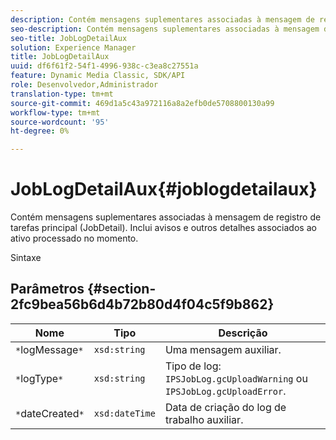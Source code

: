 ```yaml
---
description: Contém mensagens suplementares associadas à mensagem de registro de tarefas principal (JobDetail). Inclui avisos e outros detalhes associados ao ativo processado no momento.
seo-description: Contém mensagens suplementares associadas à mensagem de registro de tarefas principal (JobDetail). Inclui avisos e outros detalhes associados ao ativo processado no momento.
seo-title: JobLogDetailAux
solution: Experience Manager
title: JobLogDetailAux
uuid: df6f61f2-54f1-4996-938c-c3ea8c27551a
feature: Dynamic Media Classic, SDK/API
role: Desenvolvedor,Administrador
translation-type: tm+mt
source-git-commit: 469d1a5c43a972116a8a2efb0de5708800130a99
workflow-type: tm+mt
source-wordcount: '95'
ht-degree: 0%

---
```



# JobLogDetailAux{#joblogdetailaux}

Contém mensagens suplementares associadas à mensagem de registro de tarefas principal (JobDetail). Inclui avisos e outros detalhes associados ao ativo processado no momento.

Sintaxe

## Parâmetros {#section-2fc9bea56b6d4b72b80d4f04c5f9b862}

| Nome | Tipo | Descrição |
|---|---|---|
| `*`logMessage`*` | `xsd:string` | Uma mensagem auxiliar. |
| `*`logType`*` | `xsd:string` | Tipo de log: `IPSJobLog.gcUploadWarning` ou `IPSJobLog.gcUploadError`. |
| `*`dateCreated`*` | `xsd:dateTime` | Data de criação do log de trabalho auxiliar. |

